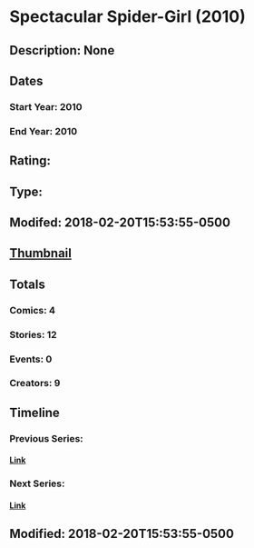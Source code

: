 # Spectacular Spider-Girl (2010)
## Description: None
## Dates
### Start Year: 2010
### End Year: 2010
## Rating: 
## Type: 
## Modifed: 2018-02-20T15:53:55-0500
## [Thumbnail](http://i.annihil.us/u/prod/marvel/i/mg/2/a0/5a8c8ace5cf6c.jpg)
## Totals
### Comics: 4
### Stories: 12
### Events: 0
### Creators: 9
## Timeline
### Previous Series: 
#### [Link]()
### Next Series: 
#### [Link]()
## Modified: 2018-02-20T15:53:55-0500